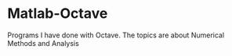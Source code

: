 # Matlab-Octave
Programs I have done with Octave. The topics are about Numerical Methods and Analysis
